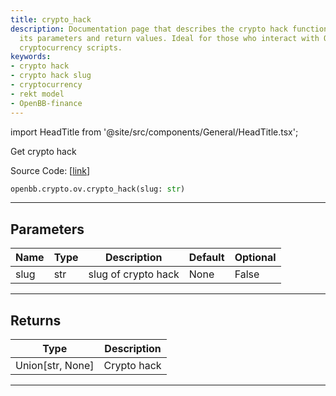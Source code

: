 ```yaml
---
title: crypto_hack
description: Documentation page that describes the crypto hack function of the OpenBBTerminal,
  its parameters and return values. Ideal for those who interact with OpenBB-finance's
  cryptocurrency scripts.
keywords:
- crypto hack
- crypto hack slug
- cryptocurrency
- rekt model
- OpenBB-finance
---
```


import HeadTitle from '@site/src/components/General/HeadTitle.tsx';

<HeadTitle title="crypto.ov.crypto_hack - Reference | OpenBB SDK Docs" />

Get crypto hack

Source Code: [[link](https://github.com/OpenBB-finance/OpenBB/tree/main/openbb_terminal/cryptocurrency/overview/rekt_model.py#L139)]

```python
openbb.crypto.ov.crypto_hack(slug: str)
```

---

## Parameters

| Name | Type | Description | Default | Optional |
| ---- | ---- | ----------- | ------- | -------- |
| slug | str | slug of crypto hack | None | False |


---

## Returns

| Type | Description |
| ---- | ----------- |
| Union[str, None] | Crypto hack |
---
